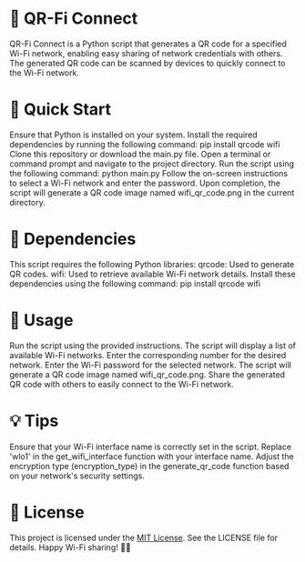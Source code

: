 # 📶 QR-Fi Connect
QR-Fi Connect is a Python script that generates a QR code for a specified Wi-Fi network, enabling easy sharing of network credentials with others. The generated QR code can be scanned by devices to quickly connect to the Wi-Fi network.

# 🚀 Quick Start
Ensure that Python is installed on your system.
Install the required dependencies by running the following command:
pip install qrcode wifi
Clone this repository or download the main.py file.
Open a terminal or command prompt and navigate to the project directory.
Run the script using the following command:
python main.py
Follow the on-screen instructions to select a Wi-Fi network and enter the password.
Upon completion, the script will generate a QR code image named wifi_qr_code.png in the current directory.

# 🔧 Dependencies
This script requires the following Python libraries:
qrcode: Used to generate QR codes.
wifi: Used to retrieve available Wi-Fi network details.
Install these dependencies using the following command:
pip install qrcode wifi

# 🎯 Usage
Run the script using the provided instructions.
The script will display a list of available Wi-Fi networks.
Enter the corresponding number for the desired network.
Enter the Wi-Fi password for the selected network.
The script will generate a QR code image named wifi_qr_code.png.
Share the generated QR code with others to easily connect to the Wi-Fi network.

# 💡 Tips
Ensure that your Wi-Fi interface name is correctly set in the script. Replace 'wlo1' in the get_wifi_interface function with your interface name.
Adjust the encryption type (encryption_type) in the generate_qr_code function based on your network's security settings.

# 📄 License
This project is licensed under the [MIT License](LICENSE). See the LICENSE file for details.
Happy Wi-Fi sharing! 📶✨
